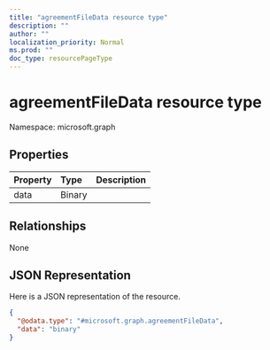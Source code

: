 ```yaml
---
title: "agreementFileData resource type"
description: ""
author: ""
localization_priority: Normal
ms.prod: ""
doc_type: resourcePageType
---
```


# agreementFileData resource type


Namespace: microsoft.graph



## Properties
|Property|Type|Description|
|:---|:---|:---|
|data|Binary||

## Relationships
None

## JSON Representation
Here is a JSON representation of the resource.
<!-- {
  "blockType": "resource",
  "@odata.type": "microsoft.graph.agreementFileData"
}
-->
``` json
{
  "@odata.type": "#microsoft.graph.agreementFileData",
  "data": "binary"
}
```

